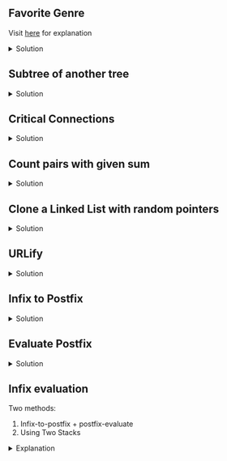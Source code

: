 ## Favorite Genre
Visit [here](https://www.google.com/url?q=https://leetcode.com/discuss/interview-question/373006&sa=D&ust=1602672883036000&usg=AOvVaw16XOb-wL6mszWwy96jQLKX) for explanation
<details>
	<summary>Solution</summary>

```c++
    unordered_map<string,vector<string>> songsAndGenre(unordered_map<string,vector<string>>& users, unordered_map<string,vector<string>>& genres){
    unordered_map<string,string> songToGenre;
    unordered_map<string,unordered_map<string,int>> userToGenre;
    unordered_map<string,vector<string>> result;
    unordered_map<string,int> max;
    for(auto genre:genres)
    {
        for(auto song: genre.second)
        {
            songToGenre[song] = genre.first;
        }
    }
    
    for(auto user:users)
    {
        for(auto item:user.second)
        {
            userToGenre[user.first][songToGenre[item]]++;
            auto tempMax = userToGenre.at(user.first).at(songToGenre[item]);
            max[user.first] = std::max(tempMax,max[user.first]);
        }
    }
    
    for(auto user:userToGenre)
    {
        for(auto genre:user.second)
        {
            if(genre.second==max.at(user.first))
            {
                result[user.first].push_back(genre.first);
            }
        }
    }
    
    return result;
}

int main() {
    unordered_map<string,vector<string>> users;
    users["David"] = {"song1", "song2", "song3", "song4", "song8"};
    users["Emma"] = {"song5", "song6", "song7"};
    
    unordered_map<string,vector<string>> songs;
    songs["Rock"] = {"song1", "song3"};
    songs["Dubstep"] = {"song7"};
    songs["Techno"] = {"song2", "song4"};
    songs["Pop"] = {"song5", "song6"};
    songs["Jazz"] = {"song8", "song9"};

    auto result = songsAndGenre(users,songs);
    for(auto x: result)
    {
        cout<<x.first<<" : ";
        for(auto song:x.second)
        {
            cout<<song<<" ";
        }
        cout<<endl;
    }
    
    users.clear();
    songs.clear();
    
    users["David"] = {"song1", "song2"};
    users["Emma"] = {"song3", "song4"};
    
    result = songsAndGenre(users,songs);
    for(auto x: result)
    {
        cout<<x.first<<" : ";
        for(auto song:x.second)
        {
            cout<<song<<" ";
        }
        cout<<endl;
    } 
}
```
</details>

## Subtree of another tree
<details>
    <summary>Solution</summary>

```c++
class Solution {
public:
    bool inorder(TreeNode* s, TreeNode* t) {
        if(!s and !t) return true;
        if(!s or !t) return false;
        bool b1 = inorder(s->left, t->left);
        if(s->val!= t->val)
            return false;
        bool b2 = inorder(s->right, t->right);
        return b1 and b2;
    }
    bool isSubtree(TreeNode* s, TreeNode* t) {
        if(!s) return false;
        bool b1 = isSubtree(s->left, t);
        if(s->val == t->val and inorder(s, t)) return true;
        bool b2 = isSubtree(s->right, t);
        return b1 or b2;
    }
};
```
</details>

## Critical Connections
<details>
    <summary>Solution</summary>

```c++
class Solution {
public:
    vector<vector<int>> graph;
    vector<int> ranks;

    vector<vector<int>> criticalConnections(int n, vector<vector<int>>& connections) {
        graph.resize(n);
        for (auto& conn : connections) {
            graph[conn[0]].push_back(conn[1]);
            graph[conn[1]].push_back(conn[0]);
        }
        ranks.resize(n, -2);

        vector<vector<int>> res;
        dfs(0, 0, res);  
        return res;
    }

    int dfs(int node, int rank, vector<vector<int>>& res) {
        if (ranks[node] >= 0) return ranks[node];

        ranks[node] = rank;
        int minRank = rank;
        
        for (auto neighbor : graph[node]) {
            if (ranks[neighbor] == rank - 1 || ranks[neighbor] > rank) continue;
            int neighborRank = dfs(neighbor, rank + 1, res);
            minRank = min(minRank, neighborRank);
            if (neighborRank > rank) res.push_back({node, neighbor});
        }
        return minRank;
    }
};
```
</details>

## Count pairs with given sum
<details>
    <summary>Solution</summary>
    
```c++
int getPairsCount(int arr[], int n, int sum) {
    unordered_map<int, int> m; 
	int ans = 0;
  	for(int i = 0; i < n; i++) {
      if(m.count(sum - arr[i])) {
        ans += m[sum - arr[i]];
      }
      m[arr[i]]++;
    }
  	return ans;
}
```
</details>

## Clone a Linked List with random pointers
<details>
	<summary>Solution</summary>
	
```c++
/* Deep copies the linked list (along with random pointers) */
Node* Solution :: copyRandomList(Node* originalHead)
{
    // Handle the corner case
    if(!originalHead) return originalHead;
    
    // Create the head of the cloned linked list and store its reference permanently
    Node* clonedHead = new Node(originalHead->val, nullptr, nullptr);
    
    // Create iterators for both the linked lists
    Node* newHead = clonedHead;
    Node* oldHead = originalHead;
    
    // Create a map which facilitates going vertically down from the original to cloned node
    unordered_map<Node*, Node*> nodeJustBelow;
    
    /* Node to Node mapping is compulsory to deal with duplicates in the linked list */
    
    // Link the nodes vertically
    nodeJustBelow[oldHead] = newHead;
    
    // Check whether the next node exists or not
    while(oldHead->next)
    {
        // First, create the next node in the cloned list.
        newHead->next = new Node(oldHead->next->val, nullptr, nullptr);
        
        // After the node has been created, step on it by the new thread
        newHead = newHead->next;
        oldHead = oldHead->next;
        
        // After you've moved to the newly created node, connect it vertically
        nodeJustBelow[oldHead] = newHead;
    }
    
    /* The linked list has been cloned correctly (except the random pointers) */

    // Traverse both the lists together and fill the random pointers
    oldHead = originalHead;
    newHead = clonedHead;
    
    // As long as both the lists exist, correct the random pointers
    while(oldHead && newHead)
    {
        // Traverse the random pointer of the original list and go down vertically and connect it
        newHead->random = oldHead->random? nodeJustBelow[oldHead->random] : nullptr;
        
        // Move forward in both the lists
        oldHead = oldHead->next;
        newHead = newHead->next;
    }
    
    // Return the stored reference of the cloned list
    return clonedHead;
}
```
</details>

## URLify

<details>
	<summary>Solution</summary>

```c++
// Maximum length of string after modifications.
const int MAX = 1000;
 
// Replaces spaces with %20 in-place and returns
// new length of modified string. It returns -1
// if modified string cannot be stored in str[]
int replaceSpaces(char str[])
{
    // count spaces and find current length
    int space_count = 0, i;
    for (i = 0; str[i]; i++)
        if (str[i] == ' ')
            space_count++;
 
    // Remove trailing spaces
    while (str[i-1] == ' ')
    {
       space_count--;
       i--;
    }
 
    // Find new length.
    int new_length = i + space_count * 2 + 1;
 
    // New length must be smaller than length
    // of string provided.
    if (new_length > MAX)
        return -1;
 
    // Start filling character from end
    int index = new_length - 1;
 
    // Fill string termination.
    str[index--] = '\0';
 
    // Fill rest of the string from end
    for (int j=i-1; j>=0; j--)
    {
        // inserts %20 in place of space
        if (str[j] == ' ')
        {
            str[index] = '0';
            str[index - 1] = '2';
            str[index - 2] = '%';
            index = index - 3;
        }
        else
        {
            str[index] = str[j];
            index--;
        }
    }
 
    return new_length;
}
```
</details>

## Infix to Postfix
<details>
	<summary>Solution</summary>

```c++
//Function to return precedence of operators 
int prec(char c) 
{ 
    if(c == '^') 
    return 3; 
    else if(c == '*' || c == '/') 
    return 2; 
    else if(c == '+' || c == '-') 
    return 1; 
    else
    return -1; 
} 
// The main function to convert infix expression 
//to postfix expression 
void infixToPostfix(string s) 
{ 
    std::stack<char> st; 
    st.push('N'); 
    int l = s.length(); 
    string ns; 
    for(int i = 0; i < l; i++) 
    { 
        // If the scanned character is an operand, add it to output string. 
        if((s[i] >= 'a' && s[i] <= 'z')||(s[i] >= 'A' && s[i] <= 'Z')) 
        ns+=s[i]; 
  
        // If the scanned character is an ‘(‘, push it to the stack. 
        else if(s[i] == '(') 
          
        st.push('('); 
          
        // If the scanned character is an ‘)’, pop and to output string from the stack 
        // until an ‘(‘ is encountered. 
        else if(s[i] == ')') 
        { 
            while(st.top() != 'N' && st.top() != '(') 
            { 
                char c = st.top(); 
                st.pop(); 
               ns += c; 
            } 
            if(st.top() == '(') 
            { 
                char c = st.top(); 
                st.pop(); 
            } 
        } 
        //If an operator is scanned 
        else{ 
            while(st.top() != 'N' && prec(s[i]) <= prec(st.top())) 
            { 
                char c = st.top(); 
                st.pop(); 
                ns += c; 
            } 
            st.push(s[i]); 
        } 
    } 
    //Pop all the remaining elements from the stack 
    while(st.top() != 'N') 
    { 
        char c = st.top(); 
        st.pop(); 
        ns += c; 
    } 
    cout << ns << endl; 
}
```
</details>

## Evaluate Postfix

<details>
	<summary>Solution</summary>
	
```c++
int evalRPN(vector<string>& tokens) {
    stack<int> stn;
    for(auto s:tokens) {
        if(s.size()>1 || isdigit(s[0])) stn.push(stoi(s));
        else {
            auto x2=stn.top(); stn.pop();
            auto x1=stn.top(); stn.pop();
            switch(s[0]) {
                case '+': x1+=x2; break;
                case '-': x1-=x2; break;
                case '*': x1*=x2; break;
                case '/': x1/=x2; break;
            }
            stn.push(x1);
        }
    }
    return stn.top();
}
```
</details>

## Infix evaluation
Two methods:
1. Infix-to-postfix + postfix-evaluate
2. Using Two Stacks

<details>
	<summary>Explanation</summary>

In the usual arithmetic expressions the operator is written between the operands.  Such operators are called binary operators.
Such expressions are called infix expressions.  The operators + and - work as unary operators as well.
In the discussions below we consider all operators to be binary.

Assume,

1.  Permitted operands: A,B,C,D
2.  Permitted operators: +,-, *, /, ^(exponentiation)
3.  All values are float
4.  Blanks are permitted in expression
5.  Constants are not permitted in the expression
6.  Parenthesis are permitted

Given values of the operand A, B, C and D, the problem is to evaluate an expression of the form:  A+B*C-D.

Here is a simple algorithm:

We will use two stacks:

Operand stack: to keep values (numbers)  and
Operator stack: to keep operators (+, -, *, . and ^).  

In the following, “process” means, (i) pop operand stack once (value1) (ii) pop operator stack once (operator) (iii) pop operand stack again (value2) (iv) compute value1 operator  value2 (v) push the value obtained in operand stack.          

Algorithm:
```
Until the end of the expression is reached, get one character and perform only one of the steps (a) through (f):

(a) If the character is an operand, push it onto the operand stack.

(b) If the character is an operator, and the operator stack is empty then push it onto the operator stack.

(c) If the character is an operator and the operator stack is not empty, and the character's precedence is greater than the precedence of the stack top of operator stack,         then push the character onto the operator stack.

(d) If the character is "(", then push it onto operator stack.

(e) If the character is ")", then "process" as explained above until the corresponding "(" is encountered in operator stack.
    At this stage POP the operator stack and ignore "(."

(f) If cases (a), (b), (c), (d) and (e) do not apply, then process as explained above.
```
When there are no more input characters, keep processing until the operator stack becomes empty.
The values left in the operand stack is the final result of the expression.

</details>
